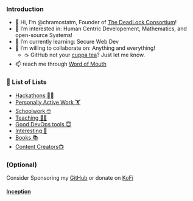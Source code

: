 ### Introduction
- 👋 Hi, I’m @chramostatm, Founder of [The DeadLock Consortium](https://github.com/TheDeadLockConsortium)!
- 👀 I’m interested in: Human Centric Developement, Mathematics, and open-source Systems!
- 🌱 I’m currently learning: Secure Web Dev
- 💞️ I’m willing to collaborate on: Anything and everything!
  - ☕️ GitHub not your [cuppa tea](https://www.youtube.com/watch?v=rt1nlqJP2Ls)? Just let me know.
- 📫 reach me through [Word of Mouth](https://www.youtube.com/watch?v=E_IQeoy94OI)
### 📃 List of Lists
  - [Hackathons 🐱‍👤](https://github.com/stars/chramostatm/lists/hackathons)
  - [Personally Active Work 🏋️](https://github.com/stars/chramostatm/lists/personally-active-work)
  - [Schoolwork 🤓](https://github.com/stars/chramostatm/lists/schoolwork)
  - [Teaching 👨‍🏫](https://github.com/stars/chramostatm/lists/teaching)
  - [Good DevOps tools 😇](https://github.com/stars/chramostatm/lists/good-devops-tools)
  - [Interesting 🤔](https://github.com/stars/chramostatm/lists/interesting)
  - [Books 📚](./RecommendedBooks.md)
  - [Content Creators📺](./RecommendedContentCreators.md)


### (Optional)
Consider Sponsoring my [GitHub](https://github.com/sponsors/chramostatm) or donate on [KoFi](https://ko-fi.com/tchrom)
#### [Inception](https://github.com/chramostatm)


  <!-- - []() -->

<!---
chramostatm/chramostatm is a ✨ special ✨ repository because its `README.md` (this file) appears on your GitHub profile.
You can click the Preview link to take a look at your changes.
--->

